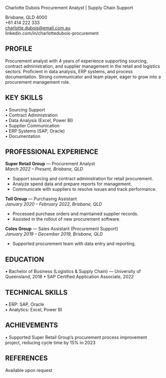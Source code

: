 Charlotte Dubois
Procurement Analyst | Supply Chain Support

Brisbane, QLD 4000  
+61 414 222 333  
charlotte.dubois@email.com.au  
linkedin.com/in/charlottedubois-procurement

## PROFILE

Procurement analyst with 4 years of experience supporting sourcing, contract administration, and supplier management in the retail and logistics sectors. Proficient in data analysis, ERP systems, and process documentation. Strong communicator and team player, eager to grow into a procurement management role.

## KEY SKILLS

• Sourcing Support  
• Contract Administration  
• Data Analysis (Excel, Power BI)  
• Supplier Communication  
• ERP Systems (SAP, Oracle)  
• Documentation

## PROFESSIONAL EXPERIENCE

**Super Retail Group** — Procurement Analyst  
_March 2022 – Present, Brisbane, QLD_

- Support sourcing and contract administration for retail procurement.
- Analyze spend data and prepare reports for management.
- Communicate with suppliers to resolve issues and track performance.

**Toll Group** — Purchasing Assistant  
_January 2020 – February 2022, Brisbane, QLD_

- Processed purchase orders and maintained supplier records.
- Assisted in the rollout of new procurement software.

**Coles Group** — Sales Assistant (Procurement Support)  
_January 2019 – December 2019, Brisbane, QLD_

- Supported procurement team with data entry and reporting.

## EDUCATION

• Bachelor of Business (Logistics & Supply Chain) — University of Queensland, 2018
• SAP Certified Application Associate, 2022

## TECHNICAL SKILLS

• ERP: SAP, Oracle  
• Analytics: Excel, Power BI

## ACHIEVEMENTS

• Supported Super Retail Group’s procurement process improvement project, reducing cycle time by 15% in 2023

## REFERENCES

Available upon request
